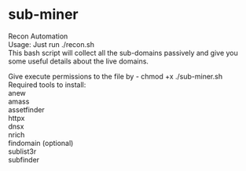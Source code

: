 # sub-miner
Recon Automation  <br>
Usage: Just run ./recon.sh  <br>
This bash script will collect all the sub-domains passively and give you some useful details about the live domains.

Give execute permissions to the file by - chmod +x ./sub-miner.sh <br>
Required tools to install: <br>
anew <br>
amass <br>
assetfinder <br>
httpx <br>
dnsx <br>
nrich <br>
findomain (optional) <br>
sublist3r <br>
subfinder

